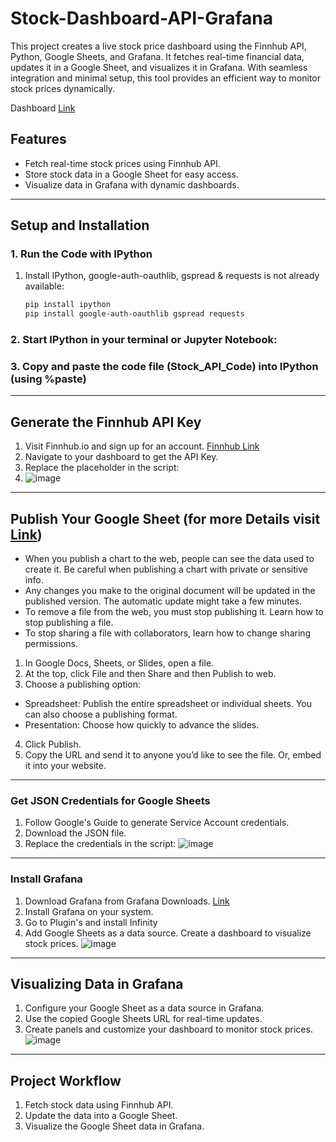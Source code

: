 # Stock-Dashboard-API-Grafana
This project creates a live stock price dashboard using the Finnhub API, Python, Google Sheets, and Grafana. It fetches real-time financial data, updates it in a Google Sheet, and visualizes it in Grafana. With seamless integration and minimal setup, this tool provides an efficient way to monitor stock prices dynamically.


Dashboard [Link](http://localhost:3000/public-dashboards/df2a6d59ad4a48ff9ce6b28eeeafc504)

## Features

- Fetch real-time stock prices using Finnhub API.
- Store stock data in a Google Sheet for easy access.
- Visualize data in Grafana with dynamic dashboards.

---

## Setup and Installation

### 1. Run the Code with IPython
1. Install IPython, google-auth-oauthlib, gspread & requests is not already available:
   ```bash 
   pip install ipython
   pip install google-auth-oauthlib gspread requests

### 2. Start IPython in your terminal or Jupyter Notebook:

### 3. Copy and paste the code file (Stock_API_Code) into IPython (using %paste)

---

## Generate the Finnhub API Key
1. Visit Finnhub.io and sign up for an account. [Finnhub Link](https://www.finnhub.io/)
2. Navigate to your dashboard to get the API Key.
3. Replace the placeholder in the script:
4. ![image](https://github.com/user-attachments/assets/67df6bda-7744-4607-acd6-3b789d72b0b4)

---

## Publish Your Google Sheet (for more Details visit [Link](https://support.google.com/docs/answer/183965?hl=en&co=GENIE.Platform%3DDesktop#zippy=))

* When you publish a chart to the web, people can see the data used to create it. Be careful when publishing a chart with private or sensitive info.
* Any changes you make to the original document will be updated in the published version. The automatic update might take a few minutes.
* To remove a file from the web, you must stop publishing it. Learn how to stop publishing a file.
* To stop sharing a file with collaborators, learn how to change sharing permissions.

1. In Google Docs, Sheets, or Slides, open a file.
2. At the top, click File and then Share and then Publish to web.
3. Choose a publishing option:
* Spreadsheet: Publish the entire spreadsheet or individual sheets. You can also choose a publishing format.
* Presentation: Choose how quickly to advance the slides.
4. Click Publish.
5. Copy the URL and send it to anyone you’d like to see the file. Or, embed it into your website.

---

### Get JSON Credentials for Google Sheets
1. Follow Google's Guide to generate Service Account credentials.
2. Download the JSON file.
3. Replace the credentials in the script:
![image](https://github.com/user-attachments/assets/afdb815e-1038-493d-aa6c-996263c90457)

---

### Install Grafana
1. Download Grafana from Grafana Downloads. [Link](https://grafana.com/grafana/download)
2. Install Grafana on your system.
3. Go to Plugin's and install Infinity 
4. Add Google Sheets as a data source.
Create a dashboard to visualize stock prices.
![image](https://github.com/user-attachments/assets/c1d9c22d-55ae-4dc6-8a59-e26bb6d8a11b)

---

## Visualizing Data in Grafana
1. Configure your Google Sheet as a data source in Grafana.
2. Use the copied Google Sheets URL for real-time updates.
3. Create panels and customize your dashboard to monitor stock prices.
![image](https://github.com/user-attachments/assets/b5d82e2d-bc7f-4797-9862-12d2373d44d0)


---

## Project Workflow
1. Fetch stock data using Finnhub API.
2. Update the data into a Google Sheet.
3. Visualize the Google Sheet data in Grafana.
